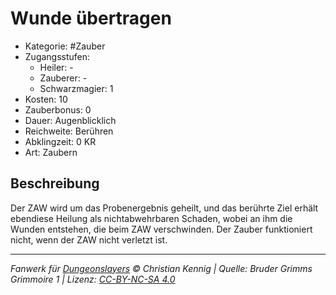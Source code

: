 # Wunde übertragen

- Kategorie: #Zauber
- Zugangsstufen:
  - Heiler: -
  - Zauberer: -
  - Schwarzmagier: 1
- Kosten: 10
- Zauberbonus: 0
- Dauer: Augenblicklich
- Reichweite: Berühren
- Abklingzeit: 0 KR
- Art: Zaubern

## Beschreibung

Der ZAW wird um das Probenergebnis geheilt, und das berührte Ziel erhält ebendiese Heilung als nichtabwehrbaren Schaden, wobei an ihm die Wunden entstehen, die beim ZAW verschwinden. Der Zauber funktioniert nicht, wenn der ZAW nicht verletzt ist.

---

_Fanwerk für [Dungeonslayers](https://www.dungeonslayers.net/) © Christian Kennig | Quelle: Bruder Grimms Grimmoire 1 | Lizenz: [CC-BY-NC-SA 4.0](https://creativecommons.org/licenses/by-nc-sa/4.0/deed.de)_
